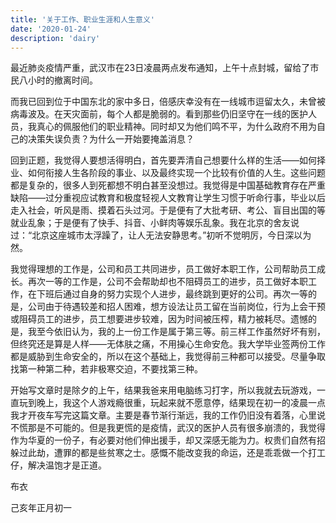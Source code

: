 ```yaml
---
title: '关于工作、职业生涯和人生意义'
date: '2020-01-24'
description: 'dairy'
---
```


最近肺炎疫情严重，武汉市在23日凌晨两点发布通知，上午十点封城，留给了市民八小时的撤离时间。

而我已回到位于中国东北的家中多日，倍感庆幸没有在一线城市逗留太久，未曾被病毒波及。在天灾面前，每个人都是脆弱的。看到那些仍旧坚守在一线的医护人员，我真心的佩服他们的职业精神。同时却又为他们鸣不平，为什么政府不用为自己的决策失误负责？为什么一开始要掩盖消息？

回到正题，我觉得人要想活得明白，首先要弄清自己想要什么样的生活——如何择业、如何衔接人生各阶段的事业、以及最终实现一个比较有价值的人生。这些问题都是复杂的，很多人到死都想不明白甚至没想过。我觉得是中国基础教育存在严重缺陷——过分重视应试教育和极度轻视人文教育让学生习惯于听命行事，毕业以后走入社会，听风是雨、摸着石头过河。于是便有了大批考研、考公、盲目出国的等就业乱象；于是便有了快手、抖音、小鲜肉等娱乐乱象。我在北京的舍友说过：“北京这座城市太浮躁了，让人无法安静思考。”初听不觉明厉，今日深以为然。

我觉得理想的工作是，公司和员工共同进步，员工做好本职工作，公司帮助员工成长。再次一等的工作是，公司不会帮助却也不阻碍员工的进步，员工做好本职工作，在下班后通过自身的努力实现个人进步，最终跳到更好的公司。再次一等的是，公司由于待遇较差和招人困难，想方设法让员工留在当前岗位，行为上会干预或阻碍员工的进步，员工想要进步较难，因为时间被压榨，精力被耗尽。遗憾的是，我至今依旧认为，我的上一份工作是属于第三等。前三样工作虽然好坏有别，但终究还是算是人样——无体肤之痛，不用操心生命安危。我大学毕业签两份工作都是威胁到生命安全的，所以在这个基础上，我觉得前三种都可以接受。尽量争取找第一种第二种，若非极寒交迫，不要找第三种。

开始写文章时是除夕的上午，结果我爸来用电脑练习打字，所以我就去玩游戏，一直玩到晚上，我这个人游戏瘾很重，玩起来就不愿意停，结果现在初一的凌晨一点我才开夜车写完这篇文章。主要是春节渐行渐远，我的工作仍旧没有着落，心里说不慌那是不可能的。但是我更慌的是疫情，武汉的医护人员有很多崩溃的，我觉得作为华夏的一份子，有必要对他们伸出援手，却又深感无能为力。权贵们自然有招躲过此劫，遭罪的都是些贫寒之士。感慨不能改变我的命运，还是乖乖做一个打工仔，解决温饱才是正道。



布衣

己亥年正月初一